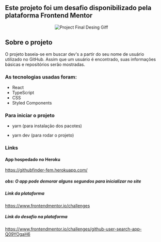 ## Este projeto foi um desafio disponibilizado pela plataforma Frontend Mentor
<div align="center">
  
![Project Final Desing Giff](https://user-images.githubusercontent.com/43121767/161606035-6d0bfcdb-2ace-488e-85eb-fa81419167c0.gif)
</div>

## Sobre o projeto

O projeto baseia-se em buscar dev's a partir do seu nome de usuário utilizado no GitHub. Assim que um usuário é encontrado, suas informações básicas e repositórios serão mostradas.


### As tecnologias usadas foram:
- React
- TypeScript
- CSS 
- Styled Components


### Para iniciar o projeto

- yarn (para instalação dos pacotes)

- yarn dev (para rodar o projeto)

### Links
#### App hospedado no Heroku
https://githubfinder-fem.herokuapp.com/
##### obs: O app pode demorar alguns segundos para inicializar no site
##### Link da plataforma

https://www.frontendmentor.io/challenges

##### Link do desafio na plataforma

https://www.frontendmentor.io/challenges/github-user-search-app-Q09YOgaH6
